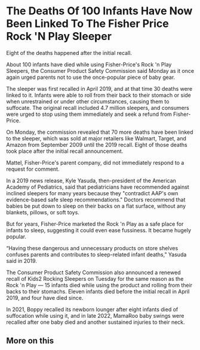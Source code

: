 # The Deaths Of 100 Infants Have Now Been Linked To The Fisher Price Rock 'N Play Sleeper

Eight of the deaths happened after the initial recall.

About 100 infants have died while using Fisher-Price's Rock 'n Play Sleepers, the Consumer Product Safety Commission said Monday as it once again urged parents not to use the once-popular piece of baby gear.

The sleeper was first recalled in April 2019, and at that time 30 deaths were linked to it. Infants were able to roll from their back to their stomach or side when unrestrained or under other circumstances, causing them to suffocate. The original recall included 4.7 million sleepers, and consumers were urged to stop using them immediately and seek a refund from Fisher-Price.

On Monday, the commission revealed that 70 more deaths have been linked to the sleeper, which was sold at major retailers like Walmart, Target, and Amazon from September 2009 until the 2019 recall. Eight of those deaths took place after the initial recall announcement.

Mattel, Fisher-Price's parent company, did not immediately respond to a request for comment.

In a 2019 news release, Kyle Yasuda, then-president of the American Academy of Pediatrics, said that pediatricians have recommended against inclined sleepers for many years because they "contradict AAP's own evidence-based safe sleep recommendations." Doctors recommend that babies be put down to sleep on their backs on a flat surface, without any blankets, pillows, or soft toys.

But for years, Fisher-Price marketed the Rock 'n Play as a safe place for infants to sleep, suggesting it could even ease fussiness. It became hugely popular.

“Having these dangerous and unnecessary products on store shelves confuses parents and contributes to sleep-related infant deaths," Yasuda said in 2019.

The Consumer Product Safety Commission also announced a renewed recall of Kids2 Rocking Sleepers on Tuesday for the same reason as the Rock 'n Play — 15 infants died while using the product and rolling from their backs to their stomachs. Eleven infants died before the initial recall in April 2019, and four have died since.

In 2021, Boppy recalled its newborn lounger after eight infants died of suffocation while using it, and in late 2022, MamaRoo baby swings were recalled after one baby died and another sustained injuries to their neck.

## More on this

